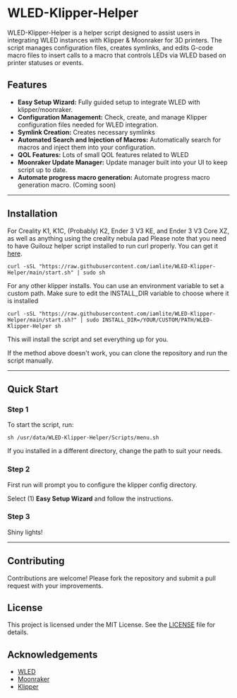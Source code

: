 # WLED-Klipper-Helper

WLED-Klipper-Helper is a helper script designed to assist users in integrating WLED instances with Klipper & Moonraker for 3D printers. The script manages configuration files, creates symlinks, and edits G-code macro files to insert calls to a macro that controls LEDs via WLED based on printer statuses or events.

## Features

- **Easy Setup Wizard:** Fully guided setup to integrate WLED with klipper/moonraker.
- **Configuration Management:** Check, create, and manage Klipper configuration files needed for WLED integration.
- **Symlink Creation:** Creates necessary symlinks
- **Automated Search and Injection of Macros:** Automatically search for macros and inject them into your configuration.
- **QOL Features:** Lots of small QOL features related to WLED
- **Moonraker Update Manager:** Update manager built into your UI to keep script up to date.
- **Automate progress macro generation:** Automate progress macro generation macro. (Coming soon)

---

## Installation

For Creality K1, K1C, (Probably) K2, Ender 3 V3 KE, and Ender 3 V3 Core XZ, as well as anything using the creality nebula pad
Please note that you need to have Guilouz helper script installed to run curl properly. You can get it [here](https://github.com/Guilouz/Creality-Helper-Script).

```shell
curl -sSL "https://raw.githubusercontent.com/iamlite/WLED-Klipper-Helper/main/start.sh" | sudo sh
```

For any other klipper installs. You can use an environment variable to set a custom path. Make sure to edit the INSTALL_DIR variable to choose where it is installed

```shell
curl -sSL "https://raw.githubusercontent.com/iamlite/WLED-Klipper-Helper/main/start.sh?" | sudo INSTALL_DIR=/YOUR/CUSTOM/PATH/WLED-Klipper-Helper sh
```

This will install the script and set everything up for you.

If the method above doesn't work, you can clone the repository and run the script manually.

---

## Quick Start

### Step 1

To start the script, run:

```shell
sh /usr/data/WLED-Klipper-Helper/Scripts/menu.sh
```

If you installed in a different directory, change the path to suit your needs. 

### Step 2

First run will prompt you to configure the klipper config directory.

Select (1) **Easy Setup Wizard** and follow the instructions.

### Step 3

Shiny lights!

---

## Contributing

Contributions are welcome! Please fork the repository and submit a pull request with your improvements.

## License

This project is licensed under the MIT License. See the [LICENSE](LICENSE) file for details.

## Acknowledgements

- [WLED](https://github.com/Aircoookie/WLED)
- [Moonraker](https://github.com/ArdaKul/moonraker)
- [Klipper](https://github.com/Klipper3d/klipper)
